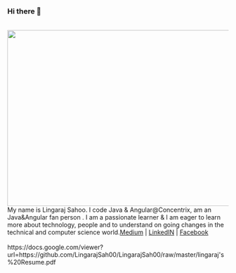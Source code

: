 ### Hi there 👋

<!--
**LingarajSah00/LingarajSah00** is a ✨ _special_ ✨ repository because its `README.md` (this file) appears on your GitHub profile.

Here are some ideas to get you started:

- 🔭 I’m currently working on ...
- 🌱 I’m currently learning ...
- 👯 I’m looking to collaborate on ...
- 🤔 I’m looking for help with ...
- 💬 Ask me about ...
- 📫 How to reach me: ...
- 😄 Pronouns: ...
- ⚡ Fun fact: ...
-->
<div align="center">
	<br>
	<a href="https://twitter.com/@lingarajsah00" target="_blank">
		<img src="https://demux.in/images/hire/codingGuy.svg" width="800" height="400">
	</a>
	<br>
</div>

<div>My name is Lingaraj Sahoo. I code Java & Angular@Concentrix, am an Java&Angular fan person . I am a passionate learner & I am eager to learn more about technology, people and to understand on going changes in the technical and computer science world.<a href="https://medium.com/@LingarajSah00" target="_blank">Medium</a>
| <a href="https://www.linkedin.com/in/lingarajsah00/" target="_blank">LinkedIN</a> | <a href="https://www.facebook.com/lingaraj.sahoo.904/" target="_blank">Facebook</a></div>
<br>
https://docs.google.com/viewer?url=https://github.com/LingarajSah00/LingarajSah00/raw/master/lingaraj's%20Resume.pdf
